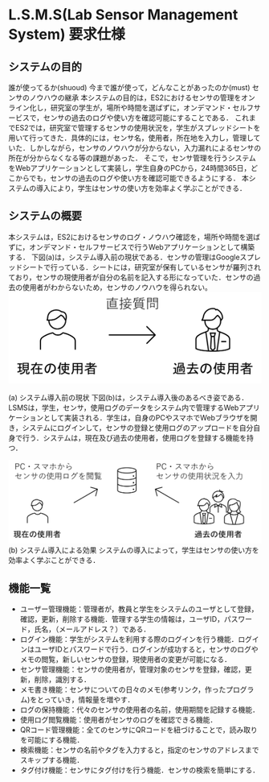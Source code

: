 # L.S.M.S(Lab Sensor Management System) 要求仕様

## システムの目的
誰が使ってるか(shuoud)
今まで誰が使って，どんなことがあったのか(must)
センサのノウハウの継承
本システムの目的は，ES2におけるセンサの管理をオンライン化し，研究室の学生が，場所や時間を選ばずに，オンデマンド・セルフサービスで，センサの過去のログや使い方を確認可能にすることである．
これまでES2では，研究室で管理するセンサの使用状況を，学生がスプレッドシートを用いて行ってきた．具体的には，センサ名，使用者，所在地を入力し，管理していた．しかしながら，センサのノウハウが分からない，入力漏れによるセンサの所在が分からなくなる等の課題があった．
そこで，センサ管理を行うシステムをWebアプリケーションとして実装し，学生自身のPCから，24時間365日，どこからでも，センサの過去のログや使い方を確認可能できるようにする．
本システムの導入により，学生はセンサの使い方を効率よく学ぶことができる．

## システムの概要

本システムは，ES2におけるセンサのログ・ノウハウ確認を，場所や時間を選ばずに，オンデマンド・セルフサービスで行うWebアプリケーションとして構築する．
下図(a)は，システム導入前の現状である．センサの管理はGoogleスプレッドシートで行っている．シートには，研究室が保有しているセンサが羅列されており，センサの現使用者が自分の名前を記入する形になっていた．センサの過去の使用者がわからないため，センサのノウハウを得られない。
![past](past.png)

(a) システム導入前の現状
下図(b)は，システム導入後のあるべき姿である．LSMSは，学生，センサ，使用ログのデータをシステム内で管理するWebアプリケーションとして実装される．学生は，自身のPCやスマホでWebブラウザを開き，システムにログインして，センサの登録と使用ログのアップロードを自分自身で行う．システムは，現在及び過去の使用者，使用ログを登録する機能を持つ．

![future](future.png)
(b) システム導入による効果
システムの導入によって，学生はセンサの使い方を効率よく学ぶことができる．


## 機能一覧
* ユーザー管理機能：管理者が，教員と学生をシステムのユーザとして登録，確認，更新，削除する機能．管理する学生の情報は，ユーザID，パスワード，氏名，（メールアドレス？）である．
* ログイン機能：学生がシステムを利用する際のログインを行う機能．ログインはユーザIDとパスワードで行う．ログインが成功すると，センサのログやメモの閲覧，新しいセンサの登録，現使用者の変更が可能になる．
* センサ管理機能：センサの使用者が，管理対象のセンサを登録，確認，更新，削除，識別する．
* メモ書き機能：センサについての日々のメモ(参考リンク，作ったプログラム)をとっていき，情報量を増やす．
* ログの保持機能：代々のセンサの使用者の名前，使用期間を記録する機能．
* 使用ログ閲覧機能：使用者がセンサのログを確認できる機能．
* QRコード管理機能：全てのセンサにQRコードを紐づけることで，読み取りを可能にする機能．
* 検索機能：センサの名前やタグを入力すると，指定のセンサのアドレスまでスキップする機能．
* タグ付け機能：センサにタグ付けを行う機能．センサの検索を簡単にする．